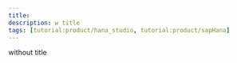 ```yaml
---
title: 
description: w title
tags: [tutorial:product/hana_studio, tutorial:product/sapHana]
---
```

without title
